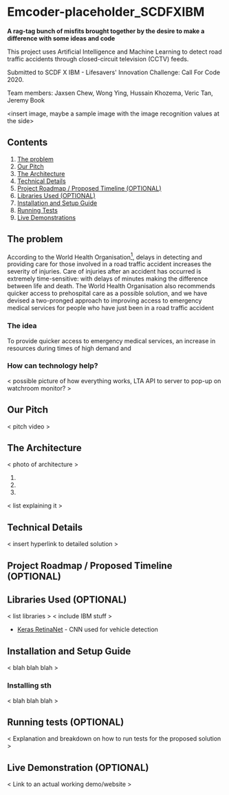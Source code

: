 # Emcoder-placeholder_SCDFXIBM
**A rag-tag bunch of misfits brought together by the desire to make a difference with some ideas and code**

This project uses Artificial Intelligence and Machine Learning to detect road traffic accidents through closed-circuit television (CCTV) feeds.

Submitted to SCDF X IBM - Lifesavers' Innovation Challenge: Call For Code 2020.

Team members: Jaxsen Chew, Wong Ying, Hussain Khozema, Veric Tan, Jeremy Book

<insert image, maybe a sample image with the image recognition values at the side>

## Contents

1. [The problem](#the-problem)
1. [Our Pitch](#our-pitch)
1. [The Architecture](#the-architecture)
1. [Technical Details](#technical-details)
1. [Project Roadmap / Proposed Timeline (OPTIONAL)](#project-roadmap-/-proposed-timeline-(optional))
1. [Libraries Used (OPTIONAL)](#libraries-used-(optional))
1. [Installation and Setup Guide](#installation-and-setup-guide)
1. [Running Tests](#running-tests)
1. [Live Demonstrations](#live-demonstrations)

## The problem

According to the World Health Organisation[<sup>1</sup>](https://www.who.int/news-room/fact-sheets/detail/road-traffic-injuries), delays in detecting and providing care for those involved in a road traffic accident increases the severity of injuries. Care of injuries after an accident has occurred is extremely time-sensitive: with delays of minutes making the difference between life and death. The World Health Organisation also recommends quicker access to prehospital care as a possible solution, and we have devised a two-pronged approach to improving access to emergency medical services for people who have just been in a road traffic accident

### The idea

To provide quicker access to emergency medical services, an increase in resources during times of high demand and 

### How can technology help?

< possible picture of how everything works, LTA API to server to pop-up on watchroom monitor? >

## Our Pitch

< pitch video >
  
## The Architecture

< photo of architecture >

1.
2.
3. 

< list explaining it >
  
## Technical Details

< insert hyperlink to detailed solution >
  
## Project Roadmap / Proposed Timeline (OPTIONAL)
  
## Libraries Used (OPTIONAL)

< list libraries >
< include IBM stuff >

* [Keras RetinaNet](https://github.com/fizyr/keras-retinanet/blob/master/README.md) - CNN used for vehicle detection

## Installation and Setup Guide

< blah blah blah >
  
### Installing sth

< blah blah blah >
  
## Running tests (OPTIONAL)
< Explanation and breakdown on how to run tests for the proposed solution >
  
## Live Demonstration (OPTIONAL)
< Link to an actual working demo/website >
